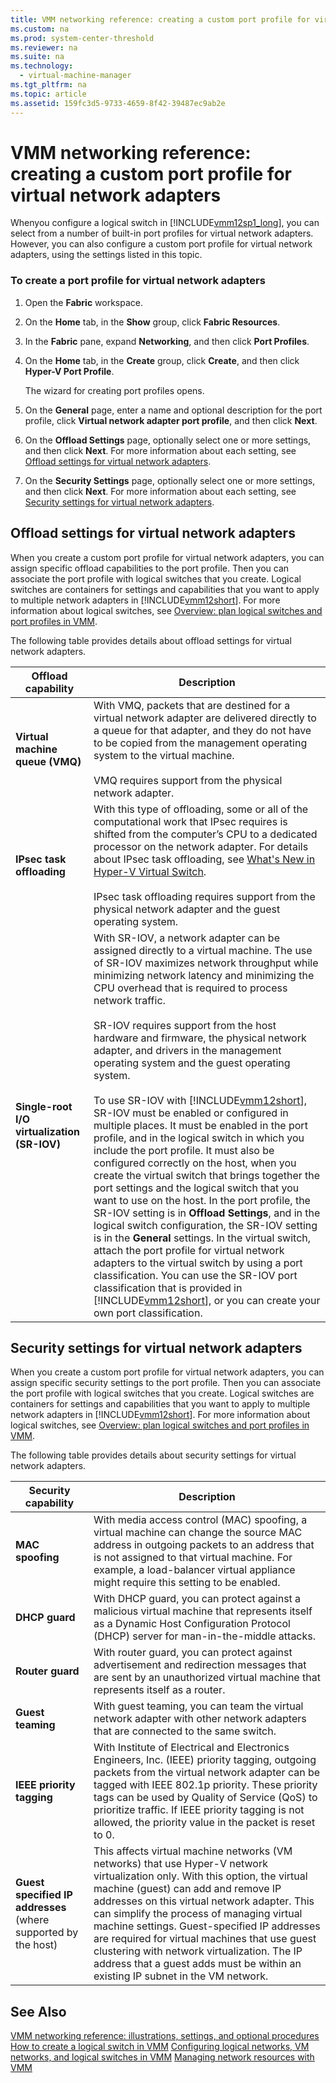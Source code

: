 ```yaml
---
title: VMM networking reference: creating a custom port profile for virtual network adapters
ms.custom: na
ms.prod: system-center-threshold
ms.reviewer: na
ms.suite: na
ms.technology: 
  - virtual-machine-manager
ms.tgt_pltfrm: na
ms.topic: article
ms.assetid: 159fc3d5-9733-4659-8f42-39487ec9ab2e
---
```

# VMM networking reference: creating a custom port profile for virtual network adapters
Whenyou configure a logical switch in [!INCLUDE[vmm12sp1_long](../Token/vmm12sp1_long_md.md)], you can select from a number of built\-in port profiles for virtual network adapters. However, you can also configure a custom port profile for virtual network adapters, using the settings listed in this topic.

### To create a port profile for virtual network adapters

1.  Open the **Fabric** workspace.

2.  On the **Home** tab, in the **Show** group, click **Fabric Resources**.

3.  In the **Fabric** pane, expand **Networking**, and then click **Port Profiles**.

4.  On the **Home** tab, in the **Create** group, click **Create**, and then click **Hyper\-V Port Profile**.

    The wizard for creating port profiles opens.

5.  On the **General** page, enter a name and optional description for the port profile, click **Virtual network adapter port profile**, and then click **Next**.

6.  On the **Offload Settings** page, optionally select one or more settings, and then click **Next**. For more information about each setting, see [Offload settings for virtual network adapters](#BKMK_OffloadSettings).

7.  On the **Security Settings** page, optionally select one or more settings, and then click **Next**. For more information about each setting, see [Security settings for virtual network adapters](#BKMK_SecuritySettings).

## <a name="BKMK_OffloadSettings"></a>Offload settings for virtual network adapters
When you create a custom port profile for virtual network adapters, you can assign specific offload capabilities to the port profile. Then you can associate the port profile with logical switches that you create. Logical switches are containers for settings and capabilities that you want to apply to multiple network adapters in [!INCLUDE[vmm12short](../Token/vmm12short_md.md)]. For more information about logical switches, see [Overview: plan logical switches and port profiles in VMM](../Topic/Overview--plan-logical-switches-and-port-profiles-in-VMM.md).

The following table provides details about offload settings for virtual network adapters.

|Offload capability|Description|
|----------------------|---------------|
|**Virtual machine queue \(VMQ\)**|With VMQ, packets that are destined for a virtual network adapter are delivered directly to a queue for that adapter, and they do not have to be copied from the management operating system to the virtual machine.<br /><br />VMQ requires support from the physical network adapter.|
|**IPsec task offloading**|With this type of offloading, some or all of the computational work that IPsec requires is shifted from the computer’s CPU to a dedicated processor on the network adapter. For details about IPsec task offloading, see [What's New in Hyper-V Virtual Switch](http://technet.microsoft.com/library/jj679878.aspx).<br /><br />IPsec task offloading requires support from the physical network adapter and the guest operating system.|
|**Single\-root I\/O virtualization \(SR\-IOV\)**|With SR\-IOV, a network adapter can be assigned directly to a virtual machine. The use of SR\-IOV maximizes network throughput while minimizing network latency and minimizing the CPU overhead that is required to process network traffic.<br /><br />SR\-IOV requires support from the host hardware and firmware, the physical network adapter, and drivers in the management operating system and the guest operating system.<br /><br />To use SR\-IOV with [!INCLUDE[vmm12short](../Token/vmm12short_md.md)], SR\-IOV must be enabled or configured in multiple places. It must be enabled in the port profile, and in the logical switch in which you include the port profile. It must also be configured correctly on the host, when you create the virtual switch that brings together the port settings and the logical switch that you want to use on the host. In the port profile, the SR\-IOV setting is in **Offload Settings**, and in the logical switch configuration, the SR\-IOV setting is in the **General** settings. In the virtual switch, attach the port profile for virtual network adapters to the virtual switch by using a port classification. You can use the SR\-IOV port classification that is provided in [!INCLUDE[vmm12short](../Token/vmm12short_md.md)], or you can create your own port classification.|

## <a name="BKMK_SecuritySettings"></a>Security settings for virtual network adapters
When you create a custom port profile for virtual network adapters, you can assign specific security settings to the port profile. Then you can associate the port profile with logical switches that you create. Logical switches are containers for settings and capabilities that you want to apply to multiple network adapters in [!INCLUDE[vmm12short](../Token/vmm12short_md.md)]. For more information about logical switches, see [Overview: plan logical switches and port profiles in VMM](../Topic/Overview--plan-logical-switches-and-port-profiles-in-VMM.md).

The following table provides details about security settings for virtual network adapters.

|Security capability|Description|
|-----------------------|---------------|
|**MAC spoofing**|With media access control \(MAC\) spoofing, a virtual machine can change the source MAC address in outgoing packets to an address that is not assigned to that virtual machine. For example, a load\-balancer virtual appliance might require this setting to be enabled.|
|**DHCP guard**|With DHCP guard, you can protect against a malicious virtual machine that represents itself as a Dynamic Host Configuration Protocol \(DHCP\) server for man\-in\-the\-middle attacks.|
|**Router guard**|With router guard, you can protect against advertisement and redirection messages that are sent by an unauthorized virtual machine that represents itself as a router.|
|**Guest teaming**|With guest teaming, you can team the virtual network adapter with other network adapters that are connected to the same switch.|
|**IEEE priority tagging**|With Institute of Electrical and Electronics Engineers, Inc. \(IEEE\) priority tagging, outgoing packets from the virtual network adapter can be tagged with IEEE 802.1p priority. These priority tags can be used by Quality of Service \(QoS\) to prioritize traffic. If IEEE priority tagging is not allowed, the priority value in the packet is reset to 0.|
|**Guest specified IP addresses** \(where supported by the host\)|This affects virtual machine networks \(VM networks\) that use Hyper\-V network virtualization only. With this option, the virtual machine \(guest\) can add and remove IP addresses on this virtual network adapter. This can simplify the process of managing virtual machine settings. Guest\-specified IP addresses are required for virtual machines that use guest clustering with network virtualization. The IP address that a guest adds must be within an existing IP subnet in the VM network.|

## See Also
[VMM networking reference: illustrations, settings, and optional procedures](../Topic/VMM-networking-reference--illustrations,-settings,-and-optional-procedures.md)
[How to create a logical switch in VMM](../Topic/How-to-create-a-logical-switch-in-VMM.md)
[Configuring logical networks, VM networks, and logical switches in VMM](../Topic/Configuring-logical-networks,-VM-networks,-and-logical-switches-in-VMM.md)
[Managing network resources with VMM](../Topic/Managing-network-resources-with-VMM.md)

